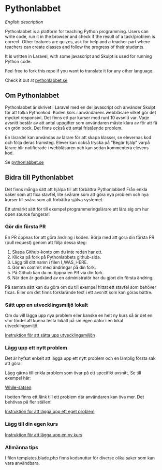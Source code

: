 # Pythonlabbet
_English description_

Pythonlabbet is a platform for teaching Python programming. Users can write code, run it in the browser and check if the result of a task/problem is correct.
Other features are quizes, ask for help and a teacher part where teachers can create classes and follow the progress of their students. 

It is written in Laravel, with some javascript and Skulpt is used for running Python code. 

Feel free to fork this repo if you want to translate it for any other language.

Check it out at [pythonlabbet.se](https://pythonlabbet.se)

## Om Pythonlabbet
Pythonlabbet är skrivet i Laravel med en del javascript och använder Skulpt för att tolka Pythonkod. Koden körs i användarens webbläsare vilket gör det mycket responsivt. Det finns ett par kurser med runt 10 avsnitt var. Varje avsnitt består av att antal uppgifter som användaren måste klara av för att få en grön bock. Det finns också ett antal fristående problem.

En lärardel kan användas av lärare för att skapa klasser, se elevernas kod och följa deras framsteg. Elever kan också trycka på "Begär hjälp" varpå lärare blir notifierade i webbläsaren och kan sedan kommentera elevens kod.

Se [pythonlabbet.se](https://pythonlabbet.se)

## Bidra till Pythonlabbet
Det finns många sätt att hjälpa till att förbättra Pythonlabbet! Från enkla saker som att fixa stavfel, lite svårare som att göra nya problem och nya kurser till svåra som att förbättra själva systemet.

Ett utmärkt sätt för till exempel programmeringslärare att lära sig om hur open source fungerar!

### Gör din första PR
En PR öppnas för att göra ändring i koden. Börja med att göra din första PR (pull request) genom att följa dessa steg:

1. Skapa Github-konto om du inte redan har ett.
2. Klicka på fork på Pythonlabbets github-sida.
3. Lägg till ditt namn i filen I_WAS_HERE.
3. Gör en commit med ändringar på din fork.
4. På Github kan du nu öppna en PR via din fork.
5. När den är godkänd av en administratör har du gjort din första ändring.

På samma sätt kan du göra om du till exempel hittat ett stavfel som behöver fixas. Eller om det finns förklarande text i ett avsnitt som kan göras bättre.

### Sätt upp en utvecklingsmiljö lokalt
Om du vill lägga upp nya problem eller kanske en helt ny kurs så är det en stor fördel att kunna testa lokalt på sin egen dator i en lokal utvecklingsmiljö.

[Instruktion för att sätta upp utvecklingsmiljön](documentation/LOCAL-ENVIRONMENT.md)

### Lägg upp ett nytt problem
Det är hyfsat enkelt att lägga upp ett nytt problem och en lämplig första sak att göra.

Lägg gärna till enkla problem som övar på ett specifikt avsnitt. Se till exempel här:

[While-satsen](https://pythonlabbet.se/grundkurs/while-satsen)

i botten finns ett länk till ett problem där användaren kan öva mer. Det behövas på fler ställen!

[Instruktion för att lägga upp ett eget problem](documentation/ADD-PROBLEM.md)

### Lägg till din egen kurs

[Instruktion för att lägga upp en ny kurs](documentation/ADD-COURSE.md)

### Allmänna tips
I filen templates.blade.php finns kodsnuttar för diverse olika saker som kan vara användbara.
